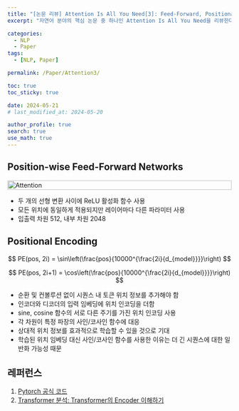 ```yaml
---
title: "[논문 리뷰] Attention Is All You Need[3]: Feed-Forward, Positional Encoding"
excerpt: "자연어 분야의 핵심 논문 중 하나인 Attention Is All You Need을 리뷰한다. 어텐션 알고리즘과 모델 아키택처를 그림과 코드를 통해 이해하고, 병렬성 관점에서 살펴본다." # 주요 내용

categories:
  - NLP
  - Paper
tags:
  - [NLP, Paper]

permalink: /Paper/Attention3/

toc: true
toc_sticky: true

date: 2024-05-21
# last_modified_at: 2024-05-20

author_profile: true
search: true
use_math: true
---
```


## Position-wise Feed-Forward Networks

<div style="display: flex; justify-content: space-around;">
    <img src="{{site.url}}/assets/images/posts_img/2024-05-21-1/FeedForward.png" alt="Attention" style="width: 100%;"/>
</div>

- 두 개의 선형 변환 사이에 ReLU 활성화 함수 사용
- 모든 위치에 동일하게 적용되지만 레이어마다 다른 파라미터 사용
- 입출력 차원 512, 내부 차원 2048

## Positional Encoding
<div align="center">
$$ 
PE(pos, 2i) = \sin\left(\frac{pos}{10000^{\frac{2i}{d_{model}}}}\right)
$$

$$ 
PE(pos, 2i+1) = \cos\left(\frac{pos}{10000^{\frac{2i}{d_{model}}}}\right) $$
</div>

- 순환 및 컨볼루션 없이 시퀀스 내 토큰 위치 정보를 추가해야 함
- 인코더와 디코더의 입력 임베딩에 위치 인코딩을 더함
- sine, cosine 함수의 서로 다른 주기를 가진 위치 인코딩 사용
- 각 차원이 특정 파장의 사인/코사인 함수에 대응
- 상대적 위치 정보를 효과적으로 학습할 수 있을 것으로 기대
- 학습된 위치 임베딩 대신 사인/코사인 함수를 사용한 이유는 더 긴 시퀀스에 대한 일반화 가능성 때문

## 레퍼런스

1. [Pytorch 공식 코드](https://pytorch.org/docs/stable/_modules/torch/nn/modules/transformer.html#Transformer) 
2. [Transformer 분석: Transformer의 Encoder 이해하기](https://moon-walker.medium.com/transformer-%EB%B6%84%EC%84%9D-2-transformer%EC%9D%98-encoder-%EC%9D%B4%ED%95%B4%ED%95%98%EA%B8%B0-1edecc2ad5d4)